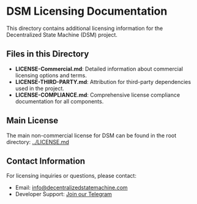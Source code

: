 # DSM Licensing Documentation

This directory contains additional licensing information for the Decentralized State Machine (DSM) project.

## Files in this Directory

- **LICENSE-Commercial.md**: Detailed information about commercial licensing options and terms.
- **LICENSE-THIRD-PARTY.md**: Attribution for third-party dependencies used in the project.
- **LICENSE-COMPLIANCE.md**: Comprehensive license compliance documentation for all components.

## Main License

The main non-commercial license for DSM can be found in the root directory: [../LICENSE.md](../LICENSE.md)

## Contact Information

For licensing inquiries or questions, please contact:
- Email: [info@decentralizedstatemachine.com](mailto:info@decentralizedstatemachine.com)
- Developer Support: [Join our Telegram](https://t.me/+agb3_DHBcCI5MTkx)
